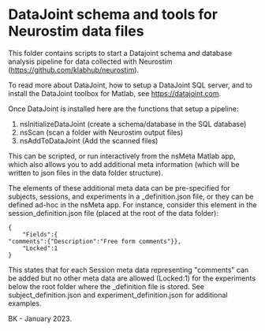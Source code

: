 # DataJoint schema and tools for Neurostim data files
This folder contains scripts to start a Datajoint schema and database analysis pipeline for 
data collected with Neurostim (https://github.com/klabhub/neurostim).

To read more about DataJoint, how to setup a DataJoint SQL server, and to install the DataJoint toolbox for Matlab, see https://datajoint.com.

Once DataJoint is installed here are the functions that setup a pipeline:

1. nsInitializeDataJoint  (create a schema/database in the SQL database)
1. nsScan                 (scan a folder with Neurostim output files)  
1. nsAddToDataJoint       (Add the scanned files)

This can be scripted, or run interactively from the nsMeta Matlab app, which also allows you to add additional meta information (which will be written to json files in the data folder structure).

The elements of these additional meta data can be pre-specified for subjects, sessions, and experiments in a _definition.json file, or they can be defined ad-hoc in the nsMeta app. For instance, consider this element in the session_definition.json file (placed at the root of the data folder):
```
{
	"Fields":{
"comments":{"Description":"Free form comments"}},
	"Locked":1
} 
```
This states that for each Session meta data representing "comments" can be added but no other meta data are allowed (Locked:1) for the experiments below the root folder where the _definition file is stored.  See subject_definition.json and experiment_definition.json for additional examples. 


BK -  January 2023.